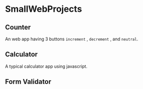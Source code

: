 # SmallWebProjects
## Counter
An web app having 3 buttons `increment` , `decrement` , and `neutral`.

## Calculator
A typical calculator app using javascript.

## Form Validator

